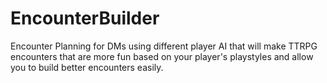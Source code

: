 # EncounterBuilder
Encounter Planning for DMs using different player AI that will make TTRPG encounters that are more fun based on your player's playstyles and allow you to build better encounters easily.
